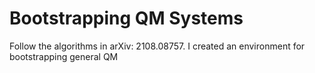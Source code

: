 # Bootstrapping QM Systems

Follow the algorithms in arXiv: 2108.08757. I created an environment for bootstrapping general QM 
